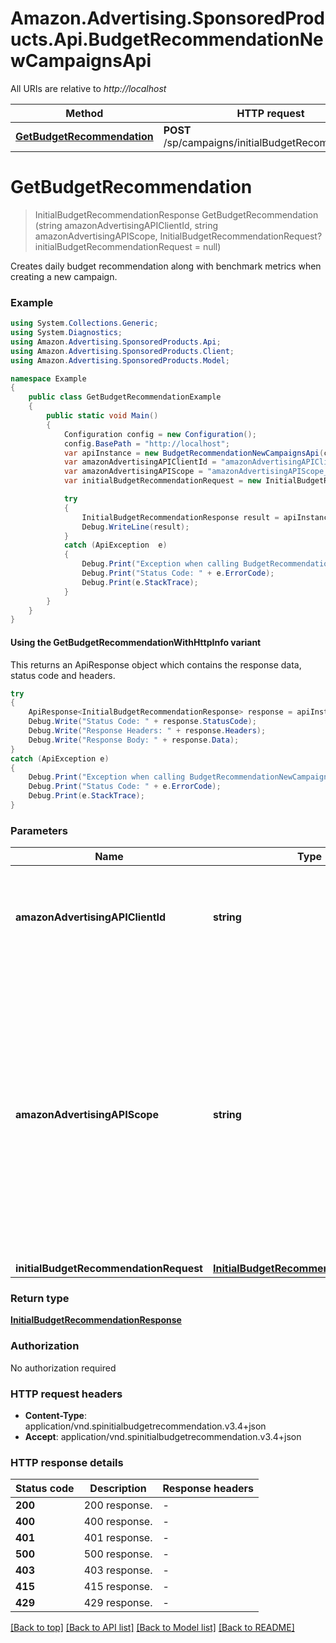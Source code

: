 # Amazon.Advertising.SponsoredProducts.Api.BudgetRecommendationNewCampaignsApi

All URIs are relative to *http://localhost*

| Method | HTTP request | Description |
|--------|--------------|-------------|
| [**GetBudgetRecommendation**](BudgetRecommendationNewCampaignsApi.md#getbudgetrecommendation) | **POST** /sp/campaigns/initialBudgetRecommendation |  |

<a name="getbudgetrecommendation"></a>
# **GetBudgetRecommendation**
> InitialBudgetRecommendationResponse GetBudgetRecommendation (string amazonAdvertisingAPIClientId, string amazonAdvertisingAPIScope, InitialBudgetRecommendationRequest? initialBudgetRecommendationRequest = null)



Creates daily budget recommendation along with benchmark metrics when creating a new campaign.

### Example
```csharp
using System.Collections.Generic;
using System.Diagnostics;
using Amazon.Advertising.SponsoredProducts.Api;
using Amazon.Advertising.SponsoredProducts.Client;
using Amazon.Advertising.SponsoredProducts.Model;

namespace Example
{
    public class GetBudgetRecommendationExample
    {
        public static void Main()
        {
            Configuration config = new Configuration();
            config.BasePath = "http://localhost";
            var apiInstance = new BudgetRecommendationNewCampaignsApi(config);
            var amazonAdvertisingAPIClientId = "amazonAdvertisingAPIClientId_example";  // string | The identifier of a client associated with a \"Login with Amazon\" account.
            var amazonAdvertisingAPIScope = "amazonAdvertisingAPIScope_example";  // string | The identifier of a profile associated with the advertiser account. Use `GET` method on Profiles resource to list profiles associated with the access token passed in the HTTP Authorization header and choose profile id `profileId` from the response to pass it as input.
            var initialBudgetRecommendationRequest = new InitialBudgetRecommendationRequest?(); // InitialBudgetRecommendationRequest? |  (optional) 

            try
            {
                InitialBudgetRecommendationResponse result = apiInstance.GetBudgetRecommendation(amazonAdvertisingAPIClientId, amazonAdvertisingAPIScope, initialBudgetRecommendationRequest);
                Debug.WriteLine(result);
            }
            catch (ApiException  e)
            {
                Debug.Print("Exception when calling BudgetRecommendationNewCampaignsApi.GetBudgetRecommendation: " + e.Message);
                Debug.Print("Status Code: " + e.ErrorCode);
                Debug.Print(e.StackTrace);
            }
        }
    }
}
```

#### Using the GetBudgetRecommendationWithHttpInfo variant
This returns an ApiResponse object which contains the response data, status code and headers.

```csharp
try
{
    ApiResponse<InitialBudgetRecommendationResponse> response = apiInstance.GetBudgetRecommendationWithHttpInfo(amazonAdvertisingAPIClientId, amazonAdvertisingAPIScope, initialBudgetRecommendationRequest);
    Debug.Write("Status Code: " + response.StatusCode);
    Debug.Write("Response Headers: " + response.Headers);
    Debug.Write("Response Body: " + response.Data);
}
catch (ApiException e)
{
    Debug.Print("Exception when calling BudgetRecommendationNewCampaignsApi.GetBudgetRecommendationWithHttpInfo: " + e.Message);
    Debug.Print("Status Code: " + e.ErrorCode);
    Debug.Print(e.StackTrace);
}
```

### Parameters

| Name | Type | Description | Notes |
|------|------|-------------|-------|
| **amazonAdvertisingAPIClientId** | **string** | The identifier of a client associated with a \&quot;Login with Amazon\&quot; account. |  |
| **amazonAdvertisingAPIScope** | **string** | The identifier of a profile associated with the advertiser account. Use &#x60;GET&#x60; method on Profiles resource to list profiles associated with the access token passed in the HTTP Authorization header and choose profile id &#x60;profileId&#x60; from the response to pass it as input. |  |
| **initialBudgetRecommendationRequest** | [**InitialBudgetRecommendationRequest?**](InitialBudgetRecommendationRequest?.md) |  | [optional]  |

### Return type

[**InitialBudgetRecommendationResponse**](InitialBudgetRecommendationResponse.md)

### Authorization

No authorization required

### HTTP request headers

 - **Content-Type**: application/vnd.spinitialbudgetrecommendation.v3.4+json
 - **Accept**: application/vnd.spinitialbudgetrecommendation.v3.4+json


### HTTP response details
| Status code | Description | Response headers |
|-------------|-------------|------------------|
| **200** | 200 response. |  -  |
| **400** | 400 response. |  -  |
| **401** | 401 response. |  -  |
| **500** | 500 response. |  -  |
| **403** | 403 response. |  -  |
| **415** | 415 response. |  -  |
| **429** | 429 response. |  -  |

[[Back to top]](#) [[Back to API list]](../README.md#documentation-for-api-endpoints) [[Back to Model list]](../README.md#documentation-for-models) [[Back to README]](../README.md)

